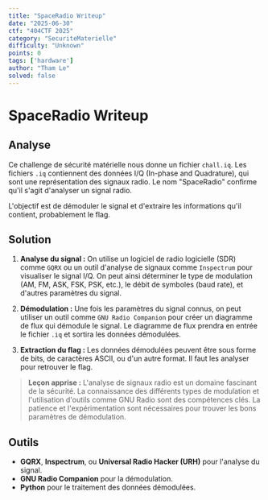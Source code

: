 ```yaml
---
title: "SpaceRadio Writeup"
date: "2025-06-30"
ctf: "404CTF 2025"
category: "SecuriteMaterielle"
difficulty: "Unknown"
points: 0
tags: ['hardware']
author: "Tham Le"
solved: false
---
```


# SpaceRadio Writeup

## Analyse

Ce challenge de sécurité matérielle nous donne un fichier `chall.iq`. Les fichiers `.iq` contiennent des données I/Q (In-phase and Quadrature), qui sont une représentation des signaux radio. Le nom "SpaceRadio" confirme qu'il s'agit d'analyser un signal radio.

L'objectif est de démoduler le signal et d'extraire les informations qu'il contient, probablement le flag.

## Solution

1.  **Analyse du signal :** On utilise un logiciel de radio logicielle (SDR) comme `GQRX` ou un outil d'analyse de signaux comme `Inspectrum` pour visualiser le signal I/Q. On peut ainsi déterminer le type de modulation (AM, FM, ASK, FSK, PSK, etc.), le débit de symboles (baud rate), et d'autres paramètres du signal.

2.  **Démodulation :** Une fois les paramètres du signal connus, on peut utiliser un outil comme `GNU Radio Companion` pour créer un diagramme de flux qui démodule le signal. Le diagramme de flux prendra en entrée le fichier `.iq` et sortira les données démodulées.

3.  **Extraction du flag :** Les données démodulées peuvent être sous forme de bits, de caractères ASCII, ou d'un autre format. Il faut les analyser pour retrouver le flag.

> **Leçon apprise :** L'analyse de signaux radio est un domaine fascinant de la sécurité. La connaissance des différents types de modulation et l'utilisation d'outils comme GNU Radio sont des compétences clés. La patience et l'expérimentation sont nécessaires pour trouver les bons paramètres de démodulation.

## Outils

-   **GQRX**, **Inspectrum**, ou **Universal Radio Hacker (URH)** pour l'analyse du signal.
-   **GNU Radio Companion** pour la démodulation.
-   **Python** pour le traitement des données démodulées.
